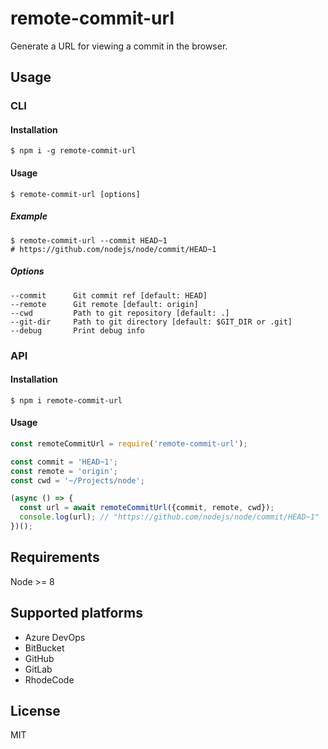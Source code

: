 # remote-commit-url

Generate a URL for viewing a commit in the browser.

## Usage

### CLI

#### Installation

``` shell
$ npm i -g remote-commit-url
```

#### Usage

``` shell
$ remote-commit-url [options]
```

##### Example

``` shell
$ remote-commit-url --commit HEAD~1
# https://github.com/nodejs/node/commit/HEAD~1
```

##### Options

``` shell
--commit      Git commit ref [default: HEAD]
--remote      Git remote [default: origin]
--cwd         Path to git repository [default: .]
--git-dir     Path to git directory [default: $GIT_DIR or .git]
--debug       Print debug info
```

### API

#### Installation

``` shell
$ npm i remote-commit-url
```

#### Usage

``` js
const remoteCommitUrl = require('remote-commit-url');

const commit = 'HEAD~1';
const remote = 'origin';
const cwd = '~/Projects/node';

(async () => {
  const url = await remoteCommitUrl({commit, remote, cwd});
  console.log(url); // "https://github.com/nodejs/node/commit/HEAD~1"
})();
```

## Requirements

Node >= 8

## Supported platforms
* Azure DevOps
* BitBucket
* GitHub
* GitLab
* RhodeCode

## License

MIT
